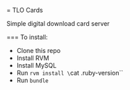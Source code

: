 = TLO Cards

Simple digital download card server

=== To install:

* Clone this repo
* Install RVM
* Install MySQL
* Run `rvm install \`cat .ruby-version\``
* Run `bundle`


